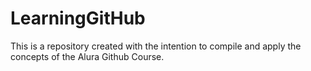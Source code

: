 # LearningGitHub
This is a repository created with the intention to compile and apply the concepts of the Alura Github Course.




